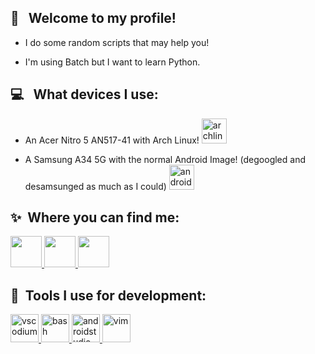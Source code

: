 <h2> 👋 &nbsp; Welcome to my profile!</h2>

- I do some random scripts that may help you!

- I'm using Batch but I want to learn Python.

<h2> 💻 &nbsp; What devices I use:</h2>
<p align="right">

- An Acer Nitro 5 AN517-41 with Arch Linux!
  <a href="https://archlinux.org/">
    <img src="https://cdn.jsdelivr.net/gh/devicons/devicon@latest/icons/archlinux/archlinux-original.svg" alt="archlinux" width="40" height="40"/>
  </a>

- A Samsung A34 5G with the normal Android Image! (degoogled and desamsunged as much as I could)
  <a href="https://www.samsung.com/uk/smartphones/galaxy-a/galaxy-a34-5g-lime-256gb-sm-a346blgeeub/"> 
    <img src="https://cdn.jsdelivr.net/gh/devicons/devicon@latest/icons/android/android-original.svg" alt="android" width="40" height="40"/>
  </a>

<h2> ✨ &nbsp;Where you can find me:</h2>
<p align="left">
  <a href="https://www.reddit.com/user/aurcbyz/">
    <img height="50" src="https://www.svgrepo.com/show/14413/reddit.svg" />
  </a>
  <a href="https://www.youtube.com/@aurcby">
    <img height="50" src="https://www.svgrepo.com/show/13671/youtube.svg" />
  </a>
  <a href="https://www.last.fm/user/aurcby">
    <img height="50" src="https://www.svgrepo.com/show/341982/last-fm.svg" />
  </a>
</p>

<h2> 🚀 &nbsp;Tools I use for development:</h2>
<p align="left">
  <a href="https://vscodium.com/">
    <img src="https://cdn.jsdelivr.net/gh/devicons/devicon@latest/icons/vscode/vscode-original.svg" alt="vscodium" width="45" height="45"/>
  </a>
  <a href="https://www.gnu.org/software/bash/">
    <img src="https://cdn.jsdelivr.net/gh/devicons/devicon@latest/icons/bash/bash-original.svg" alt="bash" width="45" height="45"/>
  </a>
  <a href="https://developer.android.com/studio">
    <img src="https://cdn.jsdelivr.net/gh/devicons/devicon@latest/icons/androidstudio/androidstudio-original.svg" alt="androidstudio" width="45" height="45"/>
  </a>
  <a href="https://www.vim.org/">
    <img src="https://cdn.jsdelivr.net/gh/devicons/devicon@latest/icons/vim/vim-original.svg" alt="vim" width="45" height="45" />
  </a>
</p>

<!---
aurcby/aurcby is a ✨ special ✨ repository because its `README.md` (this file) appears on your GitHub profile.
You can click the Preview link to take a look at your changes.
--->
